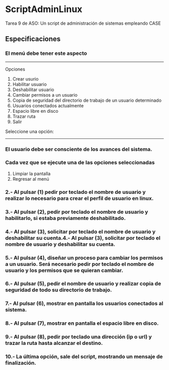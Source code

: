 # ScriptAdminLinux
Tarea 9 de ASO: Un script de administración de sistemas empleando CASE

## Especificaciones

### El menú debe tener este aspecto

------------
Opciones
1. Crear usurio
2. Habilitar usuario
3. Deshabilitar usuario
4. Cambiar permisos a un usuario
5. Copia de seguridad del directorio de trabajo de un usuario determinado
6. Usuarios conectados actualmente
7. Espacio libre en disco
8. Trazar ruta
9. Salir

Seleccione una opción:

------------
### El usuario debe ser consciente de los avances del sistema.
### Cada vez que se ejecute una de las opciones seleccionadas
1. Limpiar la pantalla
2. Regresar al menú

### 2.- Al pulsar (1) pedir por teclado el nombre de usuario y realizar lo necesario para crear el perfil de usuario en linux.
### 3.- Al pulsar (2), pedir por teclado el nombre de usuario y habilitarlo, si estaba previamente deshabilitado.
### 4.- Al pulsar (3), solicitar por teclado el nombre de usuario y deshabilitar su cuenta.4.- Al pulsar (3), solicitar por teclado el nombre de usuario y deshabilitar su cuenta.
### 5.- Al pulsar (4), diseñar un proceso para cambiar los permisos a un usuario. Será necesario pedir por teclado el nombre de usuario y los permisos que se quieran cambiar.
### 6.- Al pulsar (5), pedir el nombre de usuario y realizar copia de seguridad de todo su directorio de trabajo. 
### 7.- Al pulsar (6), mostrar en pantalla los usuarios conectados al sistema.
### 8.- Al pulsar (7), mostrar en pantalla el espacio libre en disco.
### 9.- Al pulsar (8), pedir por teclado una dirección (ip o url) y trazar la ruta hasta alcanzar el destino.
### 10.- La última opción, sale del script, mostrando un mensaje de finalización.
